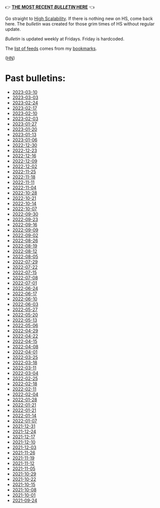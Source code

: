 &#128073; [**THE MOST RECENT _BULLETIN_ HERE**][ref_current] &#128072;

[ref_current]:bulletins/bulletin-2023-03-10.md

Go straight to [High Scalability](http://highscalability.com/). If there is nothing new on HS, come back here. The _bulletin_ was created for those grim times of HS without regular update.

_Bulletin_ is updated weekly at Fridays. Friday is hardcoded.

The [list of feeds][ref_feeds] comes from my [bookmarks][ref_tw].

([HN][ref_hn])

[ref_tw]:https://twitter.com/JakubMikians
[ref_feeds]:feeds.conf
[ref_hn]:https://news.ycombinator.com/item?id=29064640

# Past bulletins:

- [2023-03-10](bulletins/bulletin-2023-03-10.md)
- [2023-03-03](bulletins/bulletin-2023-03-03.md)
- [2023-02-24](bulletins/bulletin-2023-02-24.md)
- [2023-02-17](bulletins/bulletin-2023-02-17.md)
- [2023-02-10](bulletins/bulletin-2023-02-10.md)
- [2023-02-03](bulletins/bulletin-2023-02-03.md)
- [2023-01-27](bulletins/bulletin-2023-01-27.md)
- [2023-01-20](bulletins/bulletin-2023-01-20.md)
- [2023-01-13](bulletins/bulletin-2023-01-13.md)
- [2023-01-06](bulletins/bulletin-2023-01-06.md)
- [2022-12-30](bulletins/bulletin-2022-12-30.md)
- [2022-12-23](bulletins/bulletin-2022-12-23.md)
- [2022-12-16](bulletins/bulletin-2022-12-16.md)
- [2022-12-09](bulletins/bulletin-2022-12-09.md)
- [2022-12-02](bulletins/bulletin-2022-12-02.md)
- [2022-11-25](bulletins/bulletin-2022-11-25.md)
- [2022-11-18](bulletins/bulletin-2022-11-18.md)
- [2022-11-11](bulletins/bulletin-2022-11-11.md)
- [2022-11-04](bulletins/bulletin-2022-11-04.md)
- [2022-10-28](bulletins/bulletin-2022-10-28.md)
- [2022-10-21](bulletins/bulletin-2022-10-21.md)
- [2022-10-14](bulletins/bulletin-2022-10-14.md)
- [2022-10-07](bulletins/bulletin-2022-10-07.md)
- [2022-09-30](bulletins/bulletin-2022-09-30.md)
- [2022-09-23](bulletins/bulletin-2022-09-23.md)
- [2022-09-16](bulletins/bulletin-2022-09-16.md)
- [2022-09-09](bulletins/bulletin-2022-09-09.md)
- [2022-09-02](bulletins/bulletin-2022-09-02.md)
- [2022-08-26](bulletins/bulletin-2022-08-26.md)
- [2022-08-19](bulletins/bulletin-2022-08-19.md)
- [2022-08-12](bulletins/bulletin-2022-08-12.md)
- [2022-08-05](bulletins/bulletin-2022-08-05.md)
- [2022-07-29](bulletins/bulletin-2022-07-29.md)
- [2022-07-22](bulletins/bulletin-2022-07-22.md)
- [2022-07-15](bulletins/bulletin-2022-07-15.md)
- [2022-07-08](bulletins/bulletin-2022-07-08.md)
- [2022-07-01](bulletins/bulletin-2022-07-01.md)
- [2022-06-24](bulletins/bulletin-2022-06-24.md)
- [2022-06-17](bulletins/bulletin-2022-06-17.md)
- [2022-06-10](bulletins/bulletin-2022-06-10.md)
- [2022-06-03](bulletins/bulletin-2022-06-03.md)
- [2022-05-27](bulletins/bulletin-2022-05-27.md)
- [2022-05-20](bulletins/bulletin-2022-05-20.md)
- [2022-05-13](bulletins/bulletin-2022-05-13.md)
- [2022-05-06](bulletins/bulletin-2022-05-06.md)
- [2022-04-29](bulletins/bulletin-2022-04-29.md)
- [2022-04-22](bulletins/bulletin-2022-04-22.md)
- [2022-04-15](bulletins/bulletin-2022-04-15.md)
- [2022-04-08](bulletins/bulletin-2022-04-08.md)
- [2022-04-01](bulletins/bulletin-2022-04-01.md)
- [2022-03-25](bulletins/bulletin-2022-03-25.md)
- [2022-03-18](bulletins/bulletin-2022-03-18.md)
- [2022-03-11](bulletins/bulletin-2022-03-11.md)
- [2022-03-04](bulletins/bulletin-2022-03-04.md)
- [2022-02-25](bulletins/bulletin-2022-02-25.md)
- [2022-02-18](bulletins/bulletin-2022-02-18.md)
- [2022-02-11](bulletins/bulletin-2022-02-11.md)
- [2022-02-04](bulletins/bulletin-2022-02-04.md)
- [2022-01-28](bulletins/bulletin-2022-01-28.md)
- [2022-01-21](bulletins/bulletin-2022-01-21.md)
- [2022-01-21](https://htmlpreview.github.io/?https://github.com/jakub-m/bulletin/blob/mainline/bulletins/bulletin-2022-01-21.html)
- [2022-01-14](https://htmlpreview.github.io/?https://github.com/jakub-m/bulletin/blob/mainline/bulletins/bulletin-2022-01-14.html)
- [2022-01-07](https://htmlpreview.github.io/?https://github.com/jakub-m/bulletin/blob/mainline/bulletins/bulletin-2022-01-07.html)
- [2021-12-31](https://htmlpreview.github.io/?https://github.com/jakub-m/bulletin/blob/mainline/bulletins/bulletin-2021-12-31.html)
- [2021-12-24](https://htmlpreview.github.io/?https://github.com/jakub-m/bulletin/blob/mainline/bulletins/bulletin-2021-12-24.html)
- [2021-12-17](https://htmlpreview.github.io/?https://github.com/jakub-m/bulletin/blob/mainline/bulletins/bulletin-2021-12-17.html)
- [2021-12-10](https://htmlpreview.github.io/?https://github.com/jakub-m/bulletin/blob/mainline/bulletins/bulletin-2021-12-10.html)
- [2021-12-03](https://htmlpreview.github.io/?https://github.com/jakub-m/bulletin/blob/mainline/bulletins/bulletin-2021-12-03.html)
- [2021-11-26](https://htmlpreview.github.io/?https://github.com/jakub-m/bulletin/blob/mainline/bulletins/bulletin-2021-11-26.html)
- [2021-11-19](https://htmlpreview.github.io/?https://github.com/jakub-m/bulletin/blob/mainline/bulletins/bulletin-2021-11-19.html)
- [2021-11-12](https://htmlpreview.github.io/?https://github.com/jakub-m/bulletin/blob/mainline/bulletins/bulletin-2021-11-12.html)
- [2021-11-05](https://htmlpreview.github.io/?https://github.com/jakub-m/bulletin/blob/mainline/bulletins/bulletin-2021-11-05.html)
- [2021-10-29](https://htmlpreview.github.io/?https://github.com/jakub-m/bulletin/blob/mainline/bulletins/bulletin-2021-10-29.html)
- [2021-10-22](https://htmlpreview.github.io/?https://github.com/jakub-m/bulletin/blob/mainline/bulletins/bulletin-2021-10-22.html)
- [2021-10-15](https://htmlpreview.github.io/?https://github.com/jakub-m/bulletin/blob/mainline/bulletins/bulletin-2021-10-15.html)
- [2021-10-08](https://htmlpreview.github.io/?https://github.com/jakub-m/bulletin/blob/mainline/bulletins/bulletin-2021-10-08.html)
- [2021-10-01](https://htmlpreview.github.io/?https://github.com/jakub-m/bulletin/blob/mainline/bulletins/bulletin-2021-10-01.html)
- [2021-09-24](https://htmlpreview.github.io/?https://github.com/jakub-m/bulletin/blob/mainline/bulletins/bulletin-2021-09-24.html)
